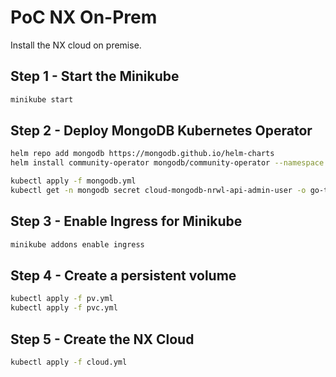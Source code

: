 # PoC NX On-Prem

Install the NX cloud on premise.

## Step 1 - Start the Minikube

```sh
minikube start
```

## Step 2 - Deploy MongoDB Kubernetes Operator

```sh
helm repo add mongodb https://mongodb.github.io/helm-charts
helm install community-operator mongodb/community-operator --namespace mongodb --create-namespace

kubectl apply -f mongodb.yml
kubectl get -n mongodb secret cloud-mongodb-nrwl-api-admin-user -o go-template='{{range $k,$v := .data}}{{"### "}}{{$k}}{{"n"}}{{$v|base64decode}}{{"nn"}}{{end}}'
```

## Step 3 - Enable Ingress for Minikube

```sh
minikube addons enable ingress
```


## Step 4 - Create a persistent volume


```sh
kubectl apply -f pv.yml
kubectl apply -f pvc.yml
```

## Step 5 - Create the NX Cloud

```sh
kubectl apply -f cloud.yml
```
